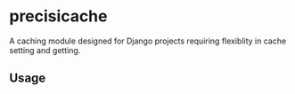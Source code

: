 # precisicache
A caching module designed for Django projects requiring flexiblity in cache setting and getting.

## Usage
